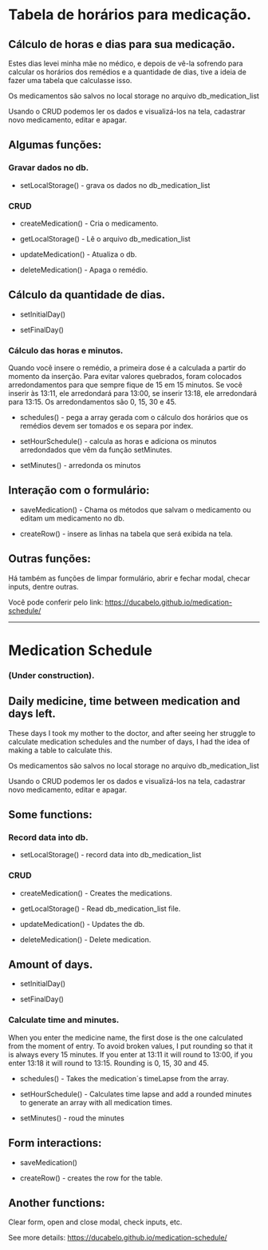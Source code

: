 # Tabela de horários para medicação.

## Cálculo de horas e dias para sua medicação.

Estes dias levei minha mãe no médico, e depois de vê-la sofrendo para calcular os horários dos remédios e a quantidade de dias, tive a ideia de fazer uma tabela que calculasse isso.

Os medicamentos são salvos no local storage no arquivo db_medication_list

Usando o CRUD podemos ler os dados e visualizá-los na tela, cadastrar novo medicamento, editar e apagar.

## Algumas funções:

### Gravar dados no db.

- setLocalStorage() - grava os dados no db_medication_list

### CRUD

- createMedication() - Cria o medicamento.

- getLocalStorage() - Lê o arquivo db_medication_list

- updateMedication() - Atualiza o db.

- deleteMedication() - Apaga o remédio.

## Cálculo da quantidade de dias.

- setInitialDay()

- setFinalDay()

### Cálculo das horas e minutos.

Quando você insere o remédio, a primeira dose é a calculada a partir do momento da inserção. Para evitar valores quebrados, foram colocados arredondamentos para que sempre fique de 15 em 15 minutos. Se você inserir às 13:11, ele arredondará para 13:00, se inserir 13:18, ele arredondará para 13:15. Os arredondamentos são 0, 15, 30 e 45.

- schedules() - pega a array gerada com o cálculo dos horários que os remédios devem ser tomados e os separa por index.

- setHourSchedule() - calcula as horas e adiciona os minutos arredondados que vêm da função setMinutes.

- setMinutes() - arredonda os minutos

## Interação com o formulário:

- saveMedication() - Chama os métodos que salvam o medicamento ou editam um medicamento no db.

- createRow() - insere as linhas na tabela que será exibida na tela.

## Outras funções:

Há também as funções de limpar formulário, abrir e fechar modal, checar inputs, dentre outras.

Você pode conferir pelo link: https://ducabelo.github.io/medication-schedule/

---

# Medication Schedule

### (Under construction).

## Daily medicine, time between medication and days left.

These days I took my mother to the doctor, and after seeing her struggle to calculate medication schedules and the number of days, I had the idea of making a table to calculate this.

Os medicamentos são salvos no local storage no arquivo db_medication_list

Usando o CRUD podemos ler os dados e visualizá-los na tela, cadastrar novo medicamento, editar e apagar.

## Some functions:

### Record data into db.

- setLocalStorage() - record data into db_medication_list

### CRUD

- createMedication() - Creates the medications.

- getLocalStorage() - Read db_medication_list file.

- updateMedication() - Updates the db.

- deleteMedication() - Delete medication.

## Amount of days.

- setInitialDay()

- setFinalDay()

### Calculate time and minutes.

When you enter the medicine name, the first dose is the one calculated from the moment of entry. To avoid broken values, I put rounding so that it is always every 15 minutes. If you enter at 13:11 it will round to 13:00, if you enter 13:18 it will round to 13:15. Rounding is 0, 15, 30 and 45.

- schedules() - Takes the medication´s timeLapse from the array.

- setHourSchedule() - Calculates time lapse and add a rounded minutes to generate an array with all medication times.

- setMinutes() - roud the minutes

## Form interactions:

- saveMedication()

- createRow() - creates the row for the table.

## Another functions:

Clear form, open and close modal, check inputs, etc.

See more details: https://ducabelo.github.io/medication-schedule/
